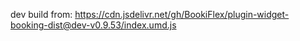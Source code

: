 dev build from: https://cdn.jsdelivr.net/gh/BookiFlex/plugin-widget-booking-dist@dev-v0.9.53/index.umd.js

